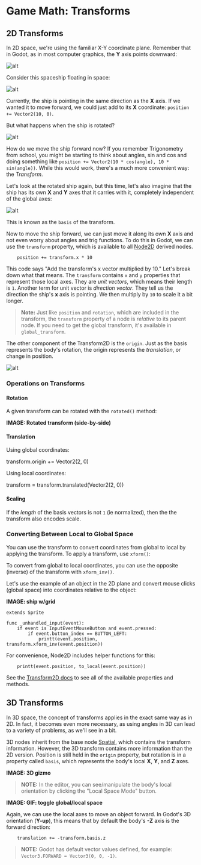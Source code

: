 # Game Math: Transforms

## 2D Transforms

In 2D space, we're using the familiar X-Y coordinate plane. Remember that in
Godot, as in most computer graphics, the **Y** axis points downward:

![alt](images/0_2d_coordinate_plane.png)

Consider this spaceship floating in space:

![alt](images/0_2d_rocket1.png)

Currently, the ship is pointing in the same direction as the **X** axis. If we
wanted it to move forward, we could just add to its **X** coordinate:
`position += Vector2(10, 0)`.

But what happens when the ship is rotated?

![alt](images/0_2d_rocket2.png)

How do we move the ship forward now? If you remember Trigonometry from school,
you might be starting to think about angles, sin and cos and doing something
like `position += Vector2(10 * cos(angle), 10 * sin(angle))`. While this would
work, there's a much more convenient way: the _Transform_.

Let's look at the rotated ship again, but this time, let's also imagine that
the ship has its own **X** and **Y** axes that it carries with it, completely
independent of the global axes:

![alt](images/0_2d_rocket3.png)

This is known as the `basis` of the transform.

Now to move the ship forward, we can just move it along its own **X** axis and
not even worry about angles and trig functions. To do this in Godot, we can use
the `transform` property, which is available to all [Node2D]([https://link](https://docs.godotengine.org/en/latest/classes/class_node2d.html)) derived nodes.

```gdscript
    position += transform.x * 10
```

This code says "Add the transform's x vector multiplied by 10." Let's break down
what that means. The `transform` contains `x` and `y` properties that represent
those local axes. They are _unit vectors_, which means their length is `1`.
Another term for unit vector is _direction vector_. They tell us the direction
the ship's **x** axis is pointing. We then multiply by `10` to scale it a bit
longer.

> **Note:** Just like `position` and `rotation`, which are included in the
> transform, the `transform` property of a node is _relative_ to its parent
> node. If you need to get the global transform, it's available in
> `global_transform`.

The other component of the Transform2D is the `origin`. Just as the basis
represents the body's rotation, the origin represents the _translation_, or
change in position.

![alt](images/0_2d_rocket4.png)

### Operations on Transforms

#### Rotation

A given transform can be rotated with the `rotated()` method:

**IMAGE: Rotated transform (side-by-side)**

#### Translation

Using global coordinates:

transform.origin += Vector2(2, 0)

Using local coordinates:

transform = transform.translated(Vector2(2, 0))

#### Scaling

If the _length_ of the basis vectors is not `1` (ie normalized), then the
the transform also encodes scale.

### Converting Between Local to Global Space

You can use the transform to convert coordinates from global to local by applying
the transform. To apply a transform, use `xform()`:


To convert from global to local coordinates, you can use the opposite (inverse)
of the transform with `xform_inv()`.

Let's use the example of an object in the 2D plane and convert mouse clicks
(global space) into coordinates relative to the object:

**IMAGE: ship w/grid**

```gdscript
extends Sprite

func _unhandled_input(event):
    if event is InputEventMouseButton and event.pressed:
        if event.button_index == BUTTON_LEFT:
            printt(event.position, transform.xform_inv(event.position))
```

For convenience, Node2D includes helper functions for this:

```gdscript
    printt(event.position, to_local(event.position))
```

See the [Transform2D docs](https://docs.godotengine.org/en/latest/classes/class_transform2d.html) to see all of the available properties and methods.

## 3D Transforms

In 3D space, the concept of transforms applies in the exact same way as in 2D.
In fact, it becomes even more necessary, as using angles in 3D can lead to
a variety of problems, as we'll see in a bit.

3D nodes inherit from the base node [Spatial]([https://link](https://docs.godotengine.org/en/latest/classes/class_spatial.html)), which contains the
transform information. However, the 3D transform contains more information than
the 2D version. Position is still held in the `origin` property, but rotation
is in a property called `basis`, which represents the body's local **X**, **Y**,
and **Z** axes.

**IMAGE: 3D gizmo**

> **NOTE:** In the editor, you can see/manipulate the body's local orientation by
> clicking the "Local Space Mode" button.

**IMAGE: GIF: toggle global/local space**

Again, we can use the local axes to move an object forward. In Godot's 3D
orientation (**Y-up**), this means that by default the body's **-Z** axis is
the forward direction:

```gdscript
    translation += -transform.basis.z
```

> **NOTE:** Godot has default vector values defined, for example: `Vector3.FORWARD = Vector3(0, 0, -1)`.
